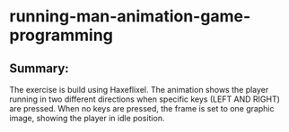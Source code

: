 # running-man-animation-game-programming
## Summary:
The exercise is build using Haxeflixel. The animation shows the player running in two different 
directions when specific keys (LEFT AND RIGHT) are pressed. When no keys are pressed, the
frame is set to one graphic image, showing the player in idle position.
